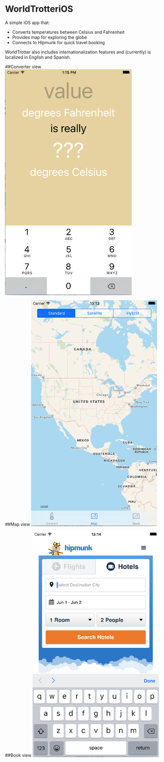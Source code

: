 # WorldTrotteriOS

A simple iOS app that:

- Converts temperatures between Celsius and Fahrenheit
- Provides map for exploring the globe
- Connects to Hipmunk for quick travel booking

WorldTrotter also includes internationalization features and (currently) is localized in English and Spanish.

##Converter view
![Converter View](converterview.png)

##Map view
![Map View](mapview.png)

##Book view
![Book View](bookview.png)

